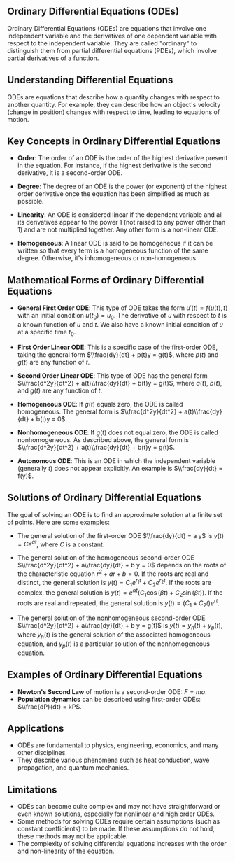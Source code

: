 ## Ordinary Differential Equations (ODEs)

Ordinary Differential Equations (ODEs) are equations that involve one independent variable and the derivatives of one dependent variable with respect to the independent variable. They are called "ordinary" to distinguish them from partial differential equations (PDEs), which involve partial derivatives of a function.

## Understanding Differential Equations

ODEs are equations that describe how a quantity changes with respect to another quantity. For example, they can describe how an object's velocity (change in position) changes with respect to time, leading to equations of motion.

## Key Concepts in Ordinary Differential Equations

- **Order**: The order of an ODE is the order of the highest derivative present in the equation. For instance, if the highest derivative is the second derivative, it is a second-order ODE.

- **Degree**: The degree of an ODE is the power (or exponent) of the highest order derivative once the equation has been simplified as much as possible.

- **Linearity**: An ODE is considered linear if the dependent variable and all its derivatives appear to the power 1 (not raised to any power other than 1) and are not multiplied together. Any other form is a non-linear ODE.

- **Homogeneous**: A linear ODE is said to be homogeneous if it can be written so that every term is a homogeneous function of the same degree. Otherwise, it's inhomogeneous or non-homogeneous.

## Mathematical Forms of Ordinary Differential Equations

- **General First Order ODE**: This type of ODE takes the form $u'(t)=f(u(t),t)$ with an initial condition $u(t_0) = u_0$. The derivative of $u$ with respect to $t$ is a known function of $u$ and $t$. We also have a known initial condition of $u$ at a specific time $t_0$.

- **First Order Linear ODE**: This is a specific case of the first-order ODE, taking the general form $\\frac{dy}{dt} + p(t)y = g(t)$, where $p(t)$ and $g(t)$ are any function of $t$.

- **Second Order Linear ODE**: This type of ODE has the general form $\\frac{d^2y}{dt^2} + a(t)\\frac{dy}{dt} + b(t)y = g(t)$, where $a(t)$, $b(t)$, and $g(t)$ are any function of $t$.

- **Homogeneous ODE**: If $g(t)$ equals zero, the ODE is called homogeneous. The general form is $\\frac{d^2y}{dt^2} + a(t)\\frac{dy}{dt} + b(t)y = 0$.

- **Nonhomogeneous ODE**: If $g(t)$ does not equal zero, the ODE is called nonhomogeneous. As described above, the general form is $\\frac{d^2y}{dt^2} + a(t)\\frac{dy}{dt} + b(t)y = g(t)$.

- **Autonomous ODE**: This is an ODE in which the independent variable (generally $t$) does not appear explicitly. An example is $\\frac{dy}{dt} = f(y)$.

## Solutions of Ordinary Differential Equations

The goal of solving an ODE is to find an approximate solution at a finite set of points. Here are some examples:

- The general solution of the first-order ODE $\\frac{dy}{dt} = a y$ is $y(t) = C e^{a t}$, where $C$ is a constant.

- The general solution of the homogeneous second-order ODE $\\frac{d^2y}{dt^2} + a\\frac{dy}{dt} + b y = 0$ depends on the roots of the characteristic equation $r^2 + a r + b = 0$. If the roots are real and distinct, the general solution is $y(t) = C_1 e^{r_1 t} + C_2 e^{r_2 t}$. If the roots are complex, the general solution is $y(t) = e^{αt}(C_1 \cos(βt) + C_2 \sin(βt))$. If the roots are real and repeated, the general solution is $y(t) = (C_1 + C_2 t)e^{r t}$.

- The general solution of the nonhomogeneous second-order ODE $\\frac{d^2y}{dt^2} + a\\frac{dy}{dt} + b y = g(t)$ is $y(t) = y_h(t) + y_p(t)$, where $y_h(t)$ is the general solution of the associated homogeneous equation, and $y_p(t)$ is a particular solution of the nonhomogeneous equation.

## Examples of Ordinary Differential Equations

- **Newton's Second Law** of motion is a second-order ODE: $F = ma$.
- **Population dynamics** can be described using first-order ODEs: $\\frac{dP}{dt} = kP$.

## Applications

- ODEs are fundamental to physics, engineering, economics, and many other disciplines.
- They describe various phenomena such as heat conduction, wave propagation, and quantum mechanics.

## Limitations

- ODEs can become quite complex and may not have straightforward or even known solutions, especially for nonlinear and high order ODEs.
- Some methods for solving ODEs require certain assumptions (such as constant coefficients) to be made. If these assumptions do not hold, these methods may not be applicable.
- The complexity of solving differential equations increases with the order and non-linearity of the equation.
